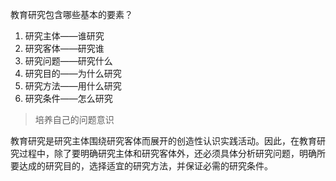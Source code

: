 教育研究包含哪些基本的要素？
1. 研究主体——谁研究
2. 研究客体——研究谁
3. 研究问题——研究什么
4. 研究目的——为什么研究
5. 研究方法——用什么研究
6. 研究条件——怎么研究

> 培养自己的问题意识

教育研究是研究主体围绕研究客体而展开的创造性认识实践活动。因此，在教育研究过程中，除了要明确研究主体和研究客体外，还必须具体分析研究问题，明确所要达成的研究目的，选择适宜的研究方法，并保证必需的研究条件。